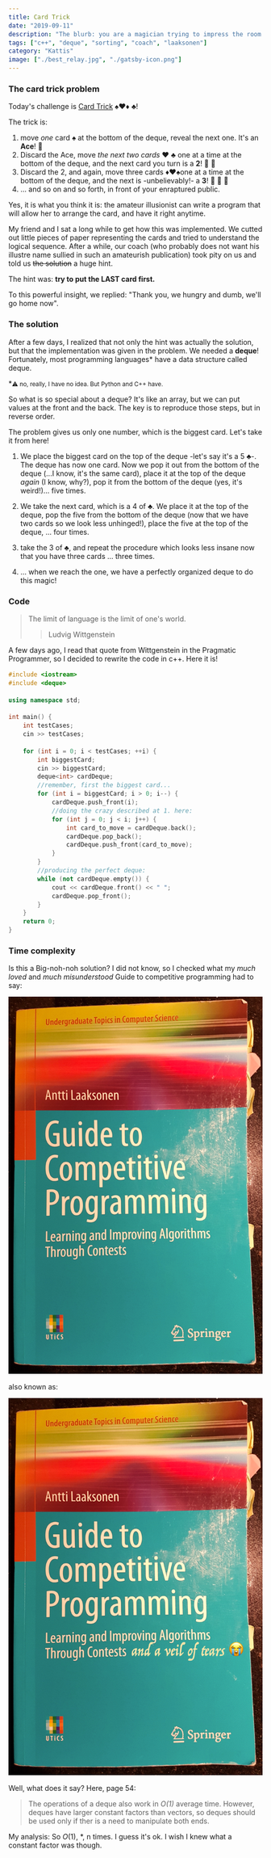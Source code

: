 ```yaml
---
title: Card Trick
date: "2019-09-11"
description: "The blurb: you are a magician trying to impress the room with this amazing card trick. But also program it. Help!"
tags: ["c++", "deque", "sorting", "coach", "laaksonen"]
category: "Kattis"
image: ["./best_relay.jpg", "./gatsby-icon.png"]
---
```


### The card trick problem

Today's challenge is [Card Trick](https://open.kattis.com/problems/cardtrick2) :spades::hearts::diamonds: :clubs:!

The trick is:

1. move _one_ card :spades: at the bottom of the deque, reveal the next one. It's an **Ace**! :clap:
2. Discard the Ace, move _the next two cards_ :hearts: :clubs: one at a time at the bottom of the deque, and the next card you turn is a **2**! :clap: :clap:
3. Discard the 2, and again, move three cards :diamonds::hearts::spades:one at a time at the bottom of the deque, and the next is -unbelievably!- a **3**! :clap: :clap: :clap:
4. ... and so on and so forth, in front of your enraptured public.

Yes, it is what you think it is: the amateur illusionist can write a program that will allow her to arrange the card, and have it right anytime.

My friend and I sat a long while to get how this was implemented. We cutted out little pieces of paper representing the cards and tried to understand the logical sequence. After a while, our coach (who probably does not want his illustre name sullied in such an amateurish publication) took pity on us and told us ~~the solution~~ a huge hint.

The hint was: **try to put the LAST card first.**

To this powerful insight, we replied: "Thank you, we hungry and dumb, we'll go home now".

### The solution

After a few days, I realized that not only the hint was actually the solution, but that the implementation was given in the problem. We needed a **deque**! Fortunately, most programming languages\* have a data structure called deque.

\*<small>⚠️ no, really, I have no idea. But Python and C++ have. </small>

So what is so special about a deque? It's like an array, but we can put values at the front and the back. The key is to reproduce those steps, but in reverse order.

The problem gives us only one number, which is the biggest card. Let's take it from here!

1. We place the biggest card on the top of the deque -let's say it's a 5 :clubs:-. The deque has now one card. Now we pop it out from the bottom of the deque (...I know, it's the same card), place it at the top of the deque _again_ (I know, why?), pop it from the bottom of the deque (yes, it's weird!)... five times.

2. We take the next card, which is a 4 of :clubs:. We place it at the top of the deque, pop the five from the bottom of the deque (now that we have two cards so we look less unhinged!), place the five at the top of the deque, ... four times.

3. take the 3 of :clubs:, and repeat the procedure which looks less insane now that you have three cards ... three times.

4. ... when we reach the one, we have a perfectly organized deque to do this magic!

### Code

> The limit of language is the limit of one's world.
>
> > Ludvig Wittgenstein

A few days ago, I read that quote from Wittgenstein in the Pragmatic Programmer, so I decided to rewrite the code in c++. Here it is!

```c++
#include <iostream>
#include <deque>

using namespace std;

int main() {
    int testCases;
    cin >> testCases;

    for (int i = 0; i < testCases; ++i) {
        int biggestCard;
        cin >> biggestCard;
        deque<int> cardDeque;
        //remember, first the biggest card...
        for (int i = biggestCard; i > 0; i--) {
            cardDeque.push_front(i);
            //doing the crazy described at 1. here:
            for (int j = 0; j < i; j++) {
                int card_to_move = cardDeque.back();
                cardDeque.pop_back();
                cardDeque.push_front(card_to_move);
            }
        }
        //producing the perfect deque:
        while (not cardDeque.empty()) {
            cout << cardDeque.front() << " ";
            cardDeque.pop_front();
        }
    }
    return 0;
}
```

### Time complexity

Is this a Big-noh-noh solution? I did not know, so I checked what my _much loved_ and _much misunderstood_ Guide to competitive programming had to say:

![Guide to competitive programming](book.jpg "Guide to Competitive Programming by Antti laaksonen")

also known as:

![Guide to competitive programming](book2.jpg "And how I feel about this much loved classic.")

Well, what does it say? Here, page 54:

> The operations of a deque also work in _O(1)_ average time. However, deques have larger constant factors than vectors, so deques should be used only if ther is a need to manipulate both ends.

My analysis: So _O_(1), \*, n times. I guess it's ok. I wish I knew what a constant factor was though.
